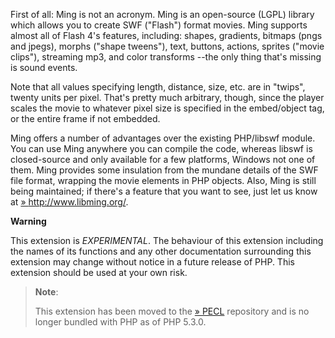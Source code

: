 First of all: Ming is not an acronym. Ming is an open-source (LGPL)
library which allows you to create SWF ("Flash") format movies. Ming
supports almost all of Flash 4's features, including: shapes, gradients,
bitmaps (pngs and jpegs), morphs ("shape tweens"), text, buttons,
actions, sprites ("movie clips"), streaming mp3, and color transforms
--the only thing that's missing is sound events.

Note that all values specifying length, distance, size, etc. are in
"twips", twenty units per pixel. That's pretty much arbitrary, though,
since the player scales the movie to whatever pixel size is specified in
the embed/object tag, or the entire frame if not embedded.

Ming offers a number of advantages over the existing PHP/libswf module.
You can use Ming anywhere you can compile the code, whereas libswf is
closed-source and only available for a few platforms, Windows not one of
them. Ming provides some insulation from the mundane details of the SWF
file format, wrapping the movie elements in PHP objects. Also, Ming is
still being maintained; if there's a feature that you want to see, just
let us know at
<a href="http://www.libming.org/" class="link external">» http://www.libming.org/</a>.

**Warning**

This extension is *EXPERIMENTAL*. The behaviour of this extension
including the names of its functions and any other documentation
surrounding this extension may change without notice in a future release
of PHP. This extension should be used at your own risk.

> **Note**:
>
> This extension has been moved to the
> <a href="https://pecl.php.net/" class="link external">» PECL</a>
> repository and is no longer bundled with PHP as of PHP 5.3.0.
